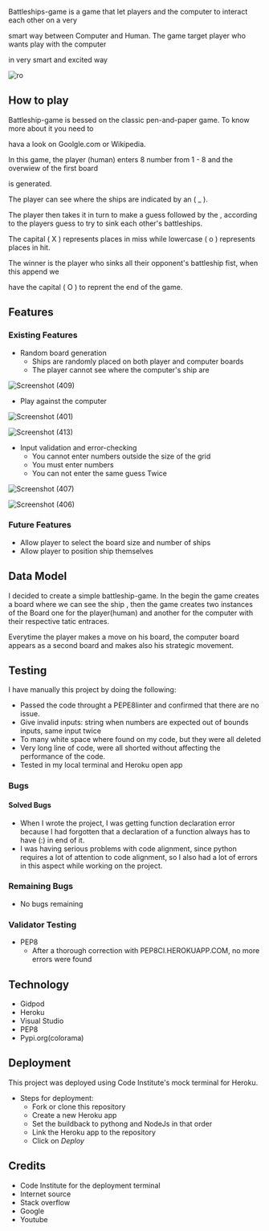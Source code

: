 Battleships-game is a game that let  players and the computer to interact each other on a very

smart way between Computer and Human. The game target player who wants  play with the computer
 
in very smart and excited way


![ro](https://github.com/RodriguesIsrael/A-Battleships-game/assets/122437243/1633e933-9346-4d56-97db-26091400a2c7)





## How to play

Battleship-game is bessed on the classic pen-and-paper game. To know more about it you need to

hava a look on Goolgle.com or Wikipedia.

In this game, the player (human) enters 8 number from 1 - 8 and the overwiew of the first board

is generated.

The player can see where the ships are indicated by an ( _ ).

The player then takes it in turn to make a guess followed by the , according to the players guess to try to sink each other's battleships.

The capital ( X ) represents places in miss while lowercase ( o ) represents places in hit.

The winner is the player who sinks all their opponent's  battleship fist, when this append we
 
have the capital ( O ) to reprent the end of the game.


## Features


### Existing Features
  * Random board generation
    * Ships are randomly placed on both player and computer boards
    * The player cannot see where the computer's ship are
      

![Screenshot (409)](https://github.com/RodriguesIsrael/A-Battleships-game/assets/122437243/a4a0742b-3bc9-4ea0-b928-618d2239b975)


  * Play against the computer
 

![Screenshot (401)](https://github.com/RodriguesIsrael/A-Battleships-game/assets/122437243/aaeb5ebd-ac3d-4c04-b7fb-1439b6b280d8)


![Screenshot (413)](https://github.com/RodriguesIsrael/A-Battleships-game/assets/122437243/7d0de70f-ed64-428a-8b9c-e892c9fa6b60)


    
  
  * Input validation and error-checking
    * You cannot enter numbers outside the size of the grid
    * You must enter numbers
    * You can not enter the same guess Twice
   
![Screenshot (407)](https://github.com/RodriguesIsrael/A-Battleships-game/assets/122437243/f0bdfe1d-5517-4a06-8464-6e92030b2829)



![Screenshot (406)](https://github.com/RodriguesIsrael/A-Battleships-game/assets/122437243/c05c9ccf-84c0-40b5-8269-b485c72dd85f)



### Future Features

  * Allow player to select the board size and number of ships
  * Allow player to position ship themselves

## Data Model

I decided to create a simple battleship-game. In the begin  the game creates a board where we can see the ship , then the game creates two instances of the Board one for the player(human) and another for the computer with  their respective tatic entraces.

Everytime the player makes a move on his board, the computer board appears as a second board and makes also his strategic movement.

## Testing
I have manually this project by doing the following:
 
  * Passed the code throught a PEPE8linter and confirmed that there are no issue.
  * Give invalid inputs: string when numbers are expected out of bounds inputs, same input twice
  * To many white space where found on my code, but they were all deleted
  * Very long line of code, were all shorted without affecting the performance of the code.
  * Tested in my local terminal and  Heroku open app

### Bugs

#### Solved Bugs
  * When I wrote the project, I was getting function declaration  error because I had forgotten 
  that a declaration of a function always has to have (:) in end of it.
  * I was having serious problems with code alignment, since python requires a lot of attention to code alignment, so I also had a lot of errors in this aspect while working on the project.
### Remaining Bugs
  * No bugs remaining

### Validator Testing
  * PEP8
    *  After a thorough correction with PEP8CI.HEROKUAPP.COM, no more errors were found

## Technology
  * Gidpod
  * Heroku
  * Visual Studio 
  * PEP8
  * Pypi.org(colorama)
  

## Deployment

This project was deployed using Code Institute's mock terminal for Heroku.
  * Steps for deployment:
      *  Fork or clone this repository
      *  Create a new Heroku app
      *  Set the buildback to pythong and NodeJs in that order
      *  Link the Heroku app to the repository
      *  Click on *Deploy*

## Credits
  * Code Institute for the deployment terminal
  * Internet source
  * Stack overflow
  * Google
  * Youtube

